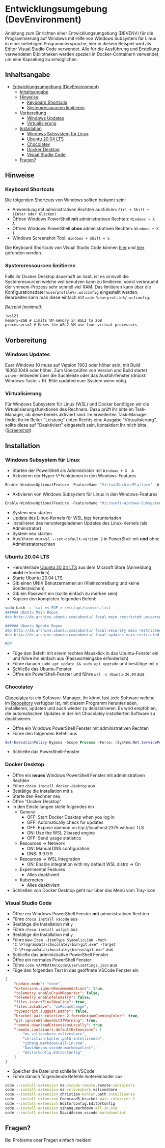 # Entwicklungsumgebung (DevEnvironment)

Anleitung zum Einrichten einer Entwicklungsumgebung (DEVENV) für die Programmierung auf Windows mit Hilfe von Windows Subsystem für Linux in einer beliebigen Programmiersprache, hier in diesem Beispiel wird als Editor Visual Studio Code verwendet. Alle für die Ausführung und Erstellung verwendeten Bibliotheken werden speziell in Docker-Containern verwendet, um eine Kapselung zu ermöglichen.

## Inhaltsangabe

<!-- TOC -->
- [Entwicklungsumgebung (DevEnvironment)](#entwicklungsumgebung-devenvironment)
  - [Inhaltsangabe](#inhaltsangabe)
  - [Hinweise](#hinweise)
    - [Keyboard Shortcuts](#keyboard-shortcuts)
    - [Systemressourcen limitieren](#systemressourcen-limitieren)
  - [Vorbereitung](#vorbereitung)
    - [Windows Updates](#windows-updates)
    - [Virtualisierung](#virtualisierung)
  - [Installation](#installation)
    - [Windows Subsystem für Linux](#windows-subsystem-für-linux)
    - [Ubuntu 20.04 LTS](#ubuntu-2004-lts)
    - [Chocolatey](#chocolatey)
    - [Docker Desktop](#docker-desktop)
    - [Visual Studio Code](#visual-studio-code)
  - [Fragen?](#fragen)
<!-- /TOC -->

## Hinweise

### Keyboard Shortcuts

Die folgenden Shortcuts von Windows sollten bekannt sein:

- Anwendung mit administrativen Rechten ausführen: `Ctrl + Shift + (Enter oder Klicken)`
- Öffnen Windows PowerShell **mit** administrativen Rechten: `Windows + X  A`
- Öffnen Windows PowerShell **ohne** administrativen Rechten: `Windows + X  I`
- Windows Screenshot Tool: `Windows + Shift + S`

Die Keyboard Shortcuts von Visual Studio Code können [hier](https://cheatsheetmaker.com/vs-code-cheat-sheet) und [hier](https://code.visualstudio.com/shortcuts/keyboard-shortcuts-windows.pdf) gefunden werden.

### Systemressourcen limitieren

Falls ihr Docker Desktop dauerhaft an habt, ist es sinnvoll die Systemresourcen welche wsl benutzen kann zu limitieren, sonst verbraucht der vmmem-Prozess sehr schnell viel RAM. Das limitieren kann über die Konfigurationsdatei `%userprofile%/.wslconfig` eingestellt werden. Bearbeiten kann man diese einfach mit `code %userprofile%/.wslconfig`.

_Beispiel (minimal):_

```txt
[wsl2]
memory=2GB # Limits VM memory in WSL2 to 2GB
processors=2 # Makes the WSL2 VM use four virtual processors
```

## Vorbereitung

### Windows Updates

Euer Windows 10 muss auf Version 1903 oder höher sein, mit Build 18362.1049 oder höher. Zum Überprüfen von Version und Build startet `winver` entweder über die Suchleiste oder das Ausführfenster (drückt: Windows-Taste + R). Bitte updated euer System wenn nötig.

### Virtualisierung

Für Windows Subsystem für Linux (WSL) und Docker benötigen wir die Virtualisierungsfunktionen des Rechners. Dazu prüft ihr bitte im Task-Manager, ob diese bereits aktiviert sind. Im erweiterten Task-Manager findet ihr im Reiter "Leistung" unten Rechts eine Ausgabe "Virtualisierung", sollte diese auf "Deaktiviert" eingestellt sein, kontaktiert Ihr mich bitte. ([Screenshot](https://my.hidrive.com/lnk/bWigiKwM#file))

## Installation

### Windows Subsystem für Linux

- Starten der PowerShell als Administrator mit `Windows + X  A`
- Aktivieren der Hyper-V-Funktionen in den Windows-Features

```powershell
Enable-WindowsOptionalFeature -FeatureName "VirtualMachinePlatform" -All -Online -NoRestart
```

- Aktivieren von Windows Subsystem für Linux in den Windows-Features

```powershell
Enable-WindowsOptionalFeature -FeatureName "Microsoft-Windows-Subsystem-Linux" -All -Online -NoRestart
```

- System neu starten
- Update des Linux-Kernels für WSL [hier](https://wslstorestorage.blob.core.windows.net/wslblob/wsl_update_x64.msi) herunterladen
- Installieren des heruntergeladenen Updates des Linux-Kernels (als Administrator)
- System neu starten
- Ausführen von `wsl --set-default-version 2` in PowerShell mit **und** ohne Administratorrechten

### Ubuntu 20.04 LTS

- Herunterlade [Ubuntu 20.04 LTS](https://www.microsoft.com/de-de/p/ubuntu-2004-lts/9n6svws3rx71) aus dem Microsft Store (Anmeldung **nicht** erforderlich)
- Starte Ubuntu 20.04 LTS
- Gib einen UNIX Benutzernamen an (Kleinschreibung und keine Sonderzeichen)
- Gib ein Passwort ein (sollte einfach zu merken sein)
- Kopiere den kompleten folgenden Befehl:

```bash
sudo bash -c 'cat << EOF > /etc/apt/sources.list
###### Ubuntu Main Repos
deb http://de.archive.ubuntu.com/ubuntu/ focal main restricted universe multiverse

###### Ubuntu Update Repos
deb http://de.archive.ubuntu.com/ubuntu/ focal-security main restricted universe multiverse
deb http://de.archive.ubuntu.com/ubuntu/ focal-updates main restricted universe multiverse

EOF'
```

- Füge den Befehl mit einem rechten Mausklick in das Ubuntu-Fenster ein und führe ihn einfach aus (Passworteingabe erforderlich)
- Führe danach `sudo apt update && sudo apt upgrade` und bestätige mit `y`
- Schließe das Ubuntu-Fenster
- Öffne ein PowerShell-Fenster und führe `wsl -s Ubuntu-20.04` aus

### Chocolatey

[Chocolatey](https://chocolatey.org) ist ein Software-Manager, ihr könnt fast jede Software welche im [Repository](https://chocolatey.org/packages) verfügbar ist, mit diesem Programm herunterladen, installieren, updaten und auch wieder zu deinstallieren. Es wird empfohlen, die automatischen Updates in der mit Chocolatey installierten Software zu deaktivieren.

- Öffne ein Windows PowerShell Fenster mit administrativen Rechten
- Führe den folgenden Befehl aus

```powershell
Set-ExecutionPolicy Bypass -Scope Process -Force; [System.Net.ServicePointManager]::SecurityProtocol = [System.Net.ServicePointManager]::SecurityProtocol -bor 3072; iex ((New-Object System.Net.WebClient).DownloadString('https://chocolatey.org/install.ps1'))
```
- Schließe das PowerShell-Fenster

### Docker Desktop

- Öffne ein **neues** Windows PowerShell Fenster mit administrativen Rechten
- Führe `choco install docker-desktop` aus
- Bestätige die installation mit `a`
- Starte den Rechner neu
- Öffne "Docker Desktop"
- In den Einstellungen stelle folgendes ein
  - General
    - OFF: Start Docker Desktop when you log in
    - OFF: Automatically check for updates
    - OFF: Expose daemon on tcp://localhost:2375 without TLS
    - ON: Use the WSL 2 based engine
    - OFF: Send usage statistics
  - Resources -> Network
    - ON: Manual DNS configuration
    - DNS: 9.9.9.9
  - Resources -> WSL Integration
    - ON: Enable integration with my default WSL distro -> On
  - Experimental Features
    - Alles deaktiviert
  - Kubernetes
    - Alles deaktiviert
- Schließen von Docker Desktop geht nur über das Menü vom Tray-Icon

### Visual Studio Code

- Öffne ein Windows PowerShell Fenster **mit** administrativen Rechten
- Führe `choco install vscode` aus
- Bestätige die Installation mit `y`
- Führe `choco install wslgit` aus
- Bestätige die Installation mit `y`
- Führe `New-Item -ItemType SymbolicLink -Path "C:\ProgramData\chocolatey\bin\git.exe" -Target "C:\ProgramData\chocolatey\bin\wslgit.exe"` aus
- Schließe das administrative PowerShell Fenster
- Öffne ein normales PowerShell Fenster
- Führe `code %APPDATA%\Code\User\settings.json` aus
- Füge den folgenden Text in das geöffnete VSCode Fenster ein

```json
{
    "update.mode": "none",
    "extensions.ignoreRecommendations": true,
    "telemetry.enableCrashReporter": false,
    "telemetry.enableTelemetry": false,
    "files.insertFinalNewline": true,
    "files.autoSave": "onFocusChange",
    "typescript.suggest.paths": false,
    "bracket-pair-colorizer-2.forceUniqueOpeningColor": true,
    "git.ignoreWindowsGit27Warning": true,
    "remote.downloadExtensionsLocally": true,
    "remote.containers.defaultExtensions": [
        "ms-vsliveshare.vsliveshare",
        "christian-kohler.path-intellisense",
        "yzhang.markdown-all-in-one",
        "DavidAnson.vscode-markdownlint",
        "EditorConfig.EditorConfig"
    ]
}
```

- Speicher die Datei und schließe VSCode
- Führe danach folgendende Befehle hintereinander aus

```cmd
code --install-extension ms-vscode-remote.remote-containers
code --install-extension ms-vsliveshare.vsliveshare
code --install-extension christian-kohler.path-intellisense
code --install-extension CoenraadS.bracket-pair-colorizer-2
code --install-extension EditorConfig.EditorConfig
code --install-extension yzhang.markdown-all-in-one
code --install-extension DavidAnson.vscode-markdownlint
```

## Fragen?

Bei Probleme oder Fragen einfach melden!

